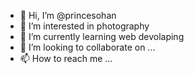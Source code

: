 - 👋 Hi, I’m @princesohan
- 👀 I’m interested in photography
- 🌱 I’m currently learning web devolaping 
- 💞️ I’m looking to collaborate on ...
- 📫 How to reach me ...

<!---
princesohan/princesohan is a ✨ special ✨ repository because its `README.md` (this file) appears on your GitHub profile.
You can click the Preview link to take a look at your changes.
--->
